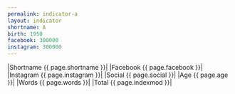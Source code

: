```yaml
---
permalink: indicator-a
layout: indicator
shortname: A
birth: 1950
facebook: 300000
instagram: 300000
---
```


|Shortname {{ page.shortname }}|
|Facebook {{ page.facebook }}|
|Instagram {{ page.instagram }}|
|Social {{ page.social }}|
|Age {{ page.age }}|
|Words {{ page.words }}|
|Total {{ page.indexmod }}|

